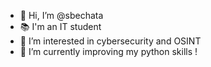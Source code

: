 - 👋 Hi, I’m @sbechata
- 📚 I'm an IT student
- 👀 I’m interested in cybersecurity and OSINT
- 🌱 I’m currently improving my python skills !

<!---
sbechata/sbechata is a ✨ special ✨ repository because its `README.md` (this file) appears on your GitHub profile.
You can click the Preview link to take a look at your changes.
--->
